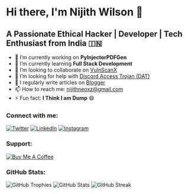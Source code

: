 # Hi there, I'm Nijith Wilson 👋

## A Passionate Ethical Hacker | Developer | Tech Enthusiast from India 🇮🇳

- 🔭 I’m currently working on **PyInjectorPDFGen**
- 🌱 I’m currently learning **Full Stack Development**
- 👯 I’m looking to collaborate on [VulnScanX](https://github.com/nijithneo/VulnScanX.git)
- 🤝 I’m looking for help with [Discord Access Trojan (DAT)](https://github.com/nijithneo/DAT.git)
- 📝 I regularly write articles on [Blogger](https://nijithneo.blogspot.com/)
- 📫 How to reach me: [nijithneoxz@gmail.com](mailto:nijithneoxz@gmail.com)
- ⚡ Fun fact: **I Think I am Dump** 😄

### Connect with me:

[![Twitter](https://img.shields.io/twitter/follow/nijithneo?logo=twitter&style=for-the-badge)](https://twitter.com/nijithneo)
[![LinkedIn](https://img.shields.io/badge/LinkedIn-nijith--neo-blue)](https://linkedin.com/in/nijith-neo)
[![Instagram](https://img.shields.io/badge/Instagram-nijithneo-purple)](https://instagram.com/nijithneo)

### Support:

[![Buy Me A Coffee](https://cdn.buymeacoffee.com/buttons/v2/default-yellow.png)](https://www.buymeacoffee.com/nijithneo)

### GitHub Stats:

![GitHub Trophies](https://github-profile-trophy.vercel.app/?username=nijithneo&theme=juicyfresh)
![GitHub Stats](https://github-readme-stats.vercel.app/api?username=nijithneo&show_icons=true&locale=en&theme=radical)
![GitHub Streak](https://github-readme-streak-stats.herokuapp.com/?user=nijithneo&theme=radical)
